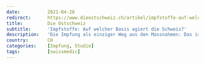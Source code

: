 ```yaml
---
date:          2021-04-28
redirect:      https://www.dieostschweiz.ch/artikel/impfstoffe-auf-welcher-basis-agiert-die-schweiz-QQBzVD5
title:         Die Ostschweiz
subtitle:      'Impfstoffe: Auf welcher Basis agiert die Schweiz?'
description:   'Die Impfung als einziger Weg aus den Massnahmen: Das ist  seit langem die Botschaft des Bundesrats. Aber wie steht es mit der erwiesenen Wirksamkeit und wie um die möglichen Nebenwirkungen des Impfstoffs? Gedanken einer erfahrenen Pharmazeutin zum Thema.'
country:       CH
categories:    [Impfung, Studie]
tags:          [swissmedic]
---
```

